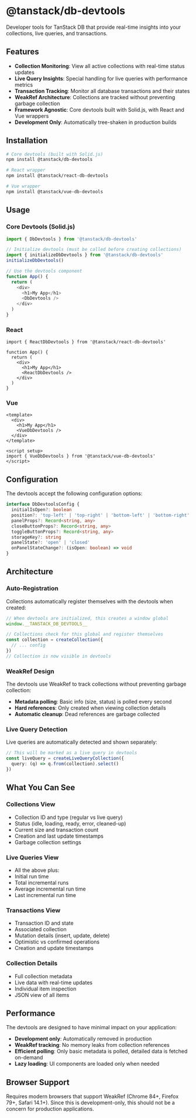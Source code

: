 # @tanstack/db-devtools

Developer tools for TanStack DB that provide real-time insights into your collections, live queries, and transactions.

## Features

- **Collection Monitoring**: View all active collections with real-time status updates
- **Live Query Insights**: Special handling for live queries with performance metrics
- **Transaction Tracking**: Monitor all database transactions and their states
- **WeakRef Architecture**: Collections are tracked without preventing garbage collection
- **Framework Agnostic**: Core devtools built with Solid.js, with React and Vue wrappers
- **Development Only**: Automatically tree-shaken in production builds

## Installation

```bash
# Core devtools (built with Solid.js)
npm install @tanstack/db-devtools

# React wrapper
npm install @tanstack/react-db-devtools

# Vue wrapper  
npm install @tanstack/vue-db-devtools
```

## Usage

### Core Devtools (Solid.js)

```typescript
import { DbDevtools } from '@tanstack/db-devtools'

// Initialize devtools (must be called before creating collections)
import { initializeDbDevtools } from '@tanstack/db-devtools'
initializeDbDevtools()

// Use the devtools component
function App() {
  return (
    <div>
      <h1>My App</h1>
      <DbDevtools />
    </div>
  )
}
```

### React

```tsx
import { ReactDbDevtools } from '@tanstack/react-db-devtools'

function App() {
  return (
    <div>
      <h1>My App</h1>
      <ReactDbDevtools />
    </div>
  )
}
```

### Vue

```vue
<template>
  <div>
    <h1>My App</h1>
    <VueDbDevtools />
  </div>
</template>

<script setup>
import { VueDbDevtools } from '@tanstack/vue-db-devtools'
</script>
```

## Configuration

The devtools accept the following configuration options:

```typescript
interface DbDevtoolsConfig {
  initialIsOpen?: boolean
  position?: 'top-left' | 'top-right' | 'bottom-left' | 'bottom-right' | 'relative'
  panelProps?: Record<string, any>
  closeButtonProps?: Record<string, any>
  toggleButtonProps?: Record<string, any>
  storageKey?: string
  panelState?: 'open' | 'closed'
  onPanelStateChange?: (isOpen: boolean) => void
}
```

## Architecture

### Auto-Registration

Collections automatically register themselves with the devtools when created:

```typescript
// When devtools are initialized, this creates a window global
window.__TANSTACK_DB_DEVTOOLS__

// Collections check for this global and register themselves
const collection = createCollection({
  // ... config
})
// Collection is now visible in devtools
```

### WeakRef Design

The devtools use WeakRef to track collections without preventing garbage collection:

- **Metadata polling**: Basic info (size, status) is polled every second
- **Hard references**: Only created when viewing collection details
- **Automatic cleanup**: Dead references are garbage collected

### Live Query Detection

Live queries are automatically detected and shown separately:

```typescript
// This will be marked as a live query in devtools
const liveQuery = createLiveQueryCollection({
  query: (q) => q.from(collection).select()
})
```

## What You Can See

### Collections View
- Collection ID and type (regular vs live query)
- Status (idle, loading, ready, error, cleaned-up)
- Current size and transaction count
- Creation and last update timestamps
- Garbage collection settings

### Live Queries View
- All the above plus:
- Initial run time
- Total incremental runs
- Average incremental run time
- Last incremental run time

### Transactions View
- Transaction ID and state
- Associated collection
- Mutation details (insert, update, delete)
- Optimistic vs confirmed operations
- Creation and update timestamps

### Collection Details
- Full collection metadata
- Live data with real-time updates
- Individual item inspection
- JSON view of all items

## Performance

The devtools are designed to have minimal impact on your application:

- **Development only**: Automatically removed in production
- **WeakRef tracking**: No memory leaks from collection references
- **Efficient polling**: Only basic metadata is polled, detailed data is fetched on-demand
- **Lazy loading**: UI components are loaded only when needed

## Browser Support

Requires modern browsers that support WeakRef (Chrome 84+, Firefox 79+, Safari 14.1+).
Since this is development-only, this should not be a concern for production applications.